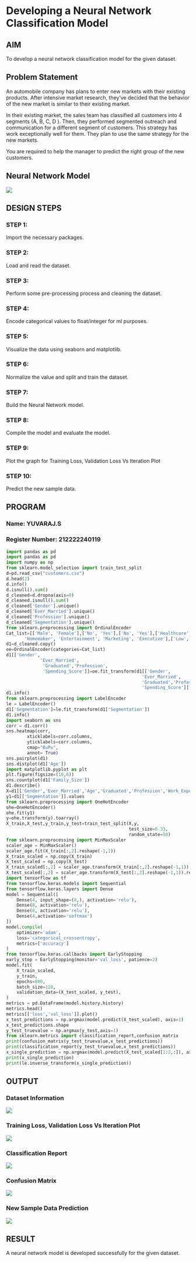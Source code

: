 # Developing a Neural Network Classification Model

## AIM

To develop a neural network classification model for the given dataset.

## Problem Statement

An automobile company has plans to enter new markets with their existing products. After intensive market research, they’ve decided that the behavior of the new market is similar to their existing market.

In their existing market, the sales team has classified all customers into 4 segments (A, B, C, D ). Then, they performed segmented outreach and communication for a different segment of customers. This strategy has work exceptionally well for them. They plan to use the same strategy for the new markets.

You are required to help the manager to predict the right group of the new customers.

## Neural Network Model
![](./img/12.png)
## DESIGN STEPS

### STEP 1: 
Import the necessary packages.
### STEP 2:
Load and read the dataset.
### STEP 3:
Perform some pre-processing process and cleaning the dataset.
### STEP 4:
Encode categorical values to float/integer for ml purposes.
### STEP 5:
Visualize the data using seaborn and matplotlib.
### STEP 6:
Normalize the value and split and train the dataset.
### STEP 7:
Build the Neural Network model.
### STEP 8:
Compile the model and evaluate the model.
### STEP 9:
Plot the graph for Training Loss, Validation Loss Vs Iteration Plot
### STEP 10:
Predict the new sample data.
## PROGRAM

### Name: YUVARAJ.S
### Register Number: 212222240119

```python
import pandas as pd
import pandas as pd
import numpy as np
from sklearn.model_selection import train_test_split
d=pd.read_csv("customers.csv")
d.head(2)
d.info()
d.isnull().sum()
d_cleaned=d.dropna(axis=0)
d_cleaned.isnull().sum()
d_cleaned['Gender'].unique()
d_cleaned['Ever_Married'].unique()
d_cleaned['Profession'].unique()
d_cleaned['Segmentation'].unique()
from sklearn.preprocessing import OrdinalEncoder
Cat_list=[['Male', 'Female'],['No', 'Yes'],['No', 'Yes'],['Healthcare', 'Engineer', 'Lawyer', 'Artist', 'Doctor',
       'Homemaker', 'Entertainment', 'Marketing', 'Executive'],['Low', 'High', 'Average']]
d1=d_cleaned.copy()
oe=OrdinalEncoder(categories=Cat_list)
d1[['Gender',
             'Ever_Married',
              'Graduated','Profession',
              'Spending_Score']]=oe.fit_transform(d1[['Gender',
                                                    'Ever_Married',
                                                    'Graduated','Profession',
                                                    'Spending_Score']])
d1.info()
from sklearn.preprocessing import LabelEncoder
le = LabelEncoder()
d1['Segmentation']=le.fit_transform(d1['Segmentation'])
d1.info()
import seaborn as sns
corr = d1.corr()
sns.heatmap(corr, 
        xticklabels=corr.columns,
        yticklabels=corr.columns,
        cmap="BuPu",
        annot= True)
sns.pairplot(d1)
sns.distplot(d1['Age'])
import matplotlib.pyplot as plt
plt.figure(figsize=(10,6))
sns.countplot(d1['Family_Size'])
d1.describe()
X=d1[['Gender','Ever_Married','Age','Graduated','Profession','Work_Experience','Spending_Score','Family_Size']].values
y1=d1[['Segmentation']].values
from sklearn.preprocessing import OneHotEncoder
ohe=OneHotEncoder()
ohe.fit(y1)
y=ohe.transform(y).toarray()
X_train,X_test,y_train,y_test=train_test_split(X,y,
                                               test_size=0.33,
                                               random_state=50)
from sklearn.preprocessing import MinMaxScaler
scaler_age = MinMaxScaler()
scaler_age.fit(X_train[:,2].reshape(-1,1))
X_train_scaled = np.copy(X_train)
X_test_scaled = np.copy(X_test)
X_train_scaled[:,2] = scaler_age.transform(X_train[:,2].reshape(-1,1)).reshape(-1)
X_test_scaled[:,2] = scaler_age.transform(X_test[:,2].reshape(-1,1)).reshape(-1)
import tensorflow as tf
from tensorflow.keras.models import Sequential
from tensorflow.keras.layers import Dense
model = Sequential([
    Dense(4, input_shape=(8,), activation='relu'),
    Dense(8, activation='relu'),
    Dense(8, activation='relu'),
    Dense(4,activation='softmax')
])
model.compile(
    optimizer='adam',
    loss='categorical_crossentropy',
    metrics=['accuracy']
)
from tensorflow.keras.callbacks import EarlyStopping
early_stop = EarlyStopping(monitor='val_loss', patience=2)
model.fit(
    X_train_scaled,  
    y_train,         
    epochs=800,       
    batch_size=128,   
    validation_data=(X_test_scaled, y_test),
)
metrics = pd.DataFrame(model.history.history)
metrics.head()
metrics[['loss','val_loss']].plot()
x_test_predictions = np.argmax(model.predict(X_test_scaled), axis=1)
x_test_predictions.shape
y_test_truevalue = np.argmax(y_test,axis=1)
from sklearn.metrics import classification_report,confusion_matrix
print(confusion_matrix(y_test_truevalue,x_test_predictions))
print(classification_report(y_test_truevalue,x_test_predictions))
x_single_prediction = np.argmax(model.predict(X_test_scaled[1:2,:]), axis=1)
print(x_single_prediction)
print(le.inverse_transform(x_single_prediction))
```
## OUTPUT
### Dataset Information
![](./img/q.png)

### Training Loss, Validation Loss Vs Iteration Plot
![](./img/8.png)
### Classification Report
![](./img/10.png)

### Confusion Matrix
![](./img/9.png)


### New Sample Data Prediction

![](./img/11.png)

## RESULT
A neural network model is developed successfully for the given dataset.
